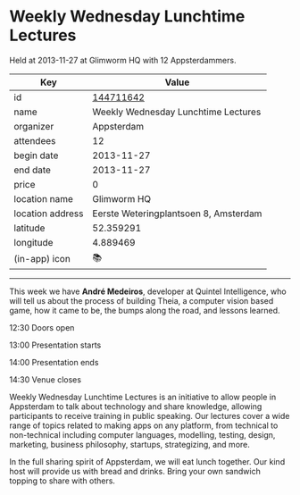 # Weekly Wednesday Lunchtime Lectures
Held at 2013-11-27 at Glimworm HQ with 12 Appsterdammers.
        
|Key|Value
|---|---|
|id|[144711642](https://www.meetup.com/appsterdam/events/144711642/)|
|name|Weekly Wednesday Lunchtime Lectures|
|organizer|Appsterdam|
|attendees|12|
|begin date|2013-11-27|
|end date|2013-11-27|
|price|0|
|location name|Glimworm HQ|
|location address|Eerste Weteringplantsoen 8, Amsterdam|
|latitude|52.359291|
|longitude|4.889469|
|(in-app) icon|📚|

---

This week we have **André Medeiros**, developer at Quintel Intelligence, who will tell us about the process of building Theia, a computer vision based game, how it came to be, the bumps along the road, and lessons learned.

12:30 Doors open

13:00 Presentation starts

14:00 Presentation ends

14:30 Venue closes

Weekly Wednesday Lunchtime Lectures is an initiative to allow people in Appsterdam to talk about technology and share knowledge, allowing participants to receive training in public speaking. Our lectures cover a wide range of topics related to making apps on any platform, from technical to non-technical including computer languages, modelling, testing, design, marketing, business philosophy, startups, strategizing, and more.

In the full sharing spirit of Appsterdam, we will eat lunch together. Our kind host will provide us with bread and drinks. Bring your own sandwich topping to share with others.


